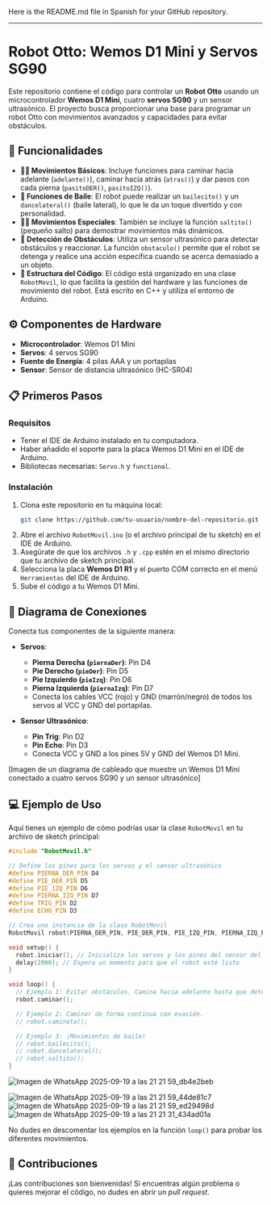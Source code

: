 Here is the README.md file in Spanish for your GitHub repository.

-----

# Robot Otto: Wemos D1 Mini y Servos SG90

Este repositorio contiene el código para controlar un **Robot Otto** usando un microcontrolador **Wemos D1 Mini**, cuatro **servos SG90** y un sensor ultrasónico. El proyecto busca proporcionar una base para programar un robot Otto con movimientos avanzados y capacidades para evitar obstáculos.

## 🤖 Funcionalidades

  * **🚶‍♂️ Movimientos Básicos**: Incluye funciones para caminar hacia adelante (`adelante()`), caminar hacia atrás (`atras()`) y dar pasos con cada pierna (`pasitoDER()`, `pasitoIZQ()`).
  * **💃 Funciones de Baile**: El robot puede realizar un `bailecito()` y un `dancelateral()` (baile lateral), lo que le da un toque divertido y con personalidad.
  * **🤸‍♂️ Movimientos Especiales**: También se incluye la función `saltito()` (pequeño salto) para demostrar movimientos más dinámicos.
  * **👀 Detección de Obstáculos**: Utiliza un sensor ultrasónico para detectar obstáculos y reaccionar. La función `obstaculo()` permite que el robot se detenga y realice una acción específica cuando se acerca demasiado a un objeto.
  * **📐 Estructura del Código**: El código está organizado en una clase `RobotMovil`, lo que facilita la gestión del hardware y las funciones de movimiento del robot. Está escrito en C++ y utiliza el entorno de Arduino.

## ⚙️ Componentes de Hardware

  * **Microcontrolador**: Wemos D1 Mini
  * **Servos**: 4 servos SG90
  * **Fuente de Energía**: 4 pilas AAA y un portapilas
  * **Sensor**: Sensor de distancia ultrasónico (HC-SR04)

## 📋 Primeros Pasos

### Requisitos

  * Tener el IDE de Arduino instalado en tu computadora.
  * Haber añadido el soporte para la placa Wemos D1 Mini en el IDE de Arduino.
  * Bibliotecas necesarias: `Servo.h` y `functional`.

### Instalación

1.  Clona este repositorio en tu máquina local:
    ```bash
    git clone https://github.com/tu-usuario/nombre-del-repositorio.git
    ```
2.  Abre el archivo `RobotMovil.ino` (o el archivo principal de tu sketch) en el IDE de Arduino.
3.  Asegúrate de que los archivos `.h` y `.cpp` estén en el mismo directorio que tu archivo de sketch principal.
4.  Selecciona la placa **Wemos D1 R1** y el puerto COM correcto en el menú `Herramientas` del IDE de Arduino.
5.  Sube el código a tu Wemos D1 Mini.

## 🔧 Diagrama de Conexiones

Conecta tus componentes de la siguiente manera:

  * **Servos**:

      * **Pierna Derecha (`piernaDer`)**: Pin D4
      * **Pie Derecho (`pieDer`)**: Pin D5
      * **Pie Izquierdo (`pieIzq`)**: Pin D6
      * **Pierna Izquierda (`piernaIzq`)**: Pin D7
      * Conecta los cables VCC (rojo) y GND (marrón/negro) de todos los servos al VCC y GND del portapilas.

  * **Sensor Ultrasónico**:

      * **Pin Trig**: Pin D2
      * **Pin Echo**: Pin D3
      * Conecta VCC y GND a los pines 5V y GND del Wemos D1 Mini.

[Imagen de un diagrama de cableado que muestre un Wemos D1 Mini conectado a cuatro servos SG90 y un sensor ultrasónico]

## 💻 Ejemplo de Uso

Aquí tienes un ejemplo de cómo podrías usar la clase `RobotMovil` en tu archivo de sketch principal:

```cpp
#include "RobotMovil.h"

// Define los pines para los servos y el sensor ultrasónico
#define PIERNA_DER_PIN D4
#define PIE_DER_PIN D5
#define PIE_IZQ_PIN D6
#define PIERNA_IZQ_PIN D7
#define TRIG_PIN D2
#define ECHO_PIN D3

// Crea una instancia de la clase RobotMovil
RobotMovil robot(PIERNA_DER_PIN, PIE_DER_PIN, PIE_IZQ_PIN, PIERNA_IZQ_PIN, TRIG_PIN, ECHO_PIN);

void setup() {
  robot.iniciar(); // Inicializa los servos y los pines del sensor del robot
  delay(2000); // Espera un momento para que el robot esté listo
}

void loop() {
  // Ejemplo 1: Evitar obstáculos. Camina hacia adelante hasta que detecte un obstáculo y luego se reinicia.
  robot.caminar();

  // Ejemplo 2: Caminar de forma continua con evasión.
  // robot.caminata();

  // Ejemplo 3: ¡Movimientos de baile!
  // robot.bailecito();
  // robot.dancelateral();
  // robot.saltito();
}
```
![Imagen de WhatsApp 2025-09-19 a las 21 21 59_db4e2beb](https://github.com/user-attachments/assets/2e25c7c5-f6c1-4cfb-8f1e-aff88da88959)

![Imagen de WhatsApp 2025-09-19 a las 21 21 59_44de81c7](https://github.com/user-attachments/assets/7eda0bce-4950-4b7a-a3e6-0c7025c7ff64)
![Imagen de WhatsApp 2025-09-19 a las 21 21 59_ed29498d](https://github.com/user-attachments/assets/10aa5551-fc48-4dcb-a729-9661a0578bea)
![Imagen de WhatsApp 2025-09-19 a las 21 21 31_434ad01a](https://github.com/user-attachments/assets/daf4cd88-0375-4df9-94a6-5404b6536f2d)

No dudes en descomentar los ejemplos en la función `loop()` para probar los diferentes movimientos.

## 🤝 Contribuciones

¡Las contribuciones son bienvenidas\! Si encuentras algún problema o quieres mejorar el código, no dudes en abrir un *pull request*.
